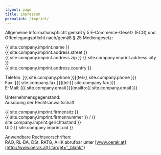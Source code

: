 ```yaml
---
layout: page
title: Impressum
permalink: /imprint/
---
```


Allgemeine Informationspflicht gemäß § 5 E-Commerce-Gesetz (ECG) und Offenlegungspflicht nach/gemäß § 25 Mediengesetz:

{{ site.company.imprint.name }}<br>
{{ site.company.imprint.address.street }}<br>
{{ site.company.imprint.address.zip }} {{ site.company.imprint.address.city }}<br>
{{ site.company.imprint.address.country }}

Telefon: [{{ site.company.phone }}](tel:{{ site.company.phone }})<br>
Fax: [{{ site.company.fax }}](tel:{{ site.company.fax }})<br>
E-Mail: [{{ site.company.email }}](mailto:{{ site.company.email }})

Unternehmensgegenstand: <br>
Ausübung der Rechtsanwaltschaft

{{ site.company.imprint.firmensitz }}<br>
{{ site.company.imprint.firmennummer }} / {{ site.company.imprint.gerichtsstand }}<br>
UID {{ site.company.imprint.uid }}

Anwendbare Rechtsvorschriften: <br>
RAO, RL-BA, DSt, RATG, AHK abrufbar unter [www.oerak.at](http://www.oerak.at){:target="_blank"} <br>
